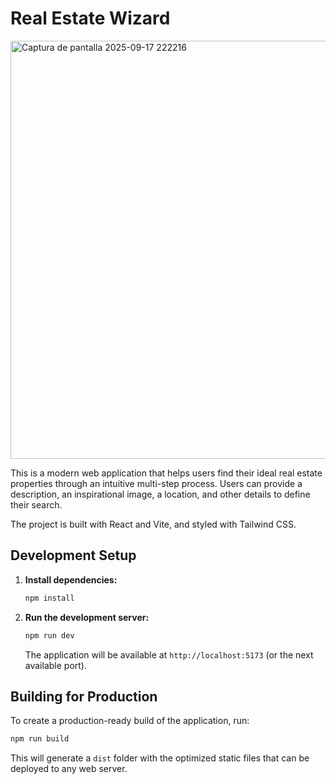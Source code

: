 # Real Estate Wizard

<img width="1356" height="669" alt="Captura de pantalla 2025-09-17 222216" src="https://github.com/user-attachments/assets/742a99b1-9c09-4f3d-886b-bb7fb059c97f" />


This is a modern web application that helps users find their ideal real estate properties through an intuitive multi-step process. Users can provide a description, an inspirational image, a location, and other details to define their search.

The project is built with React and Vite, and styled with Tailwind CSS.

## Development Setup

1.  **Install dependencies:**
    ```bash
    npm install
    ```

2.  **Run the development server:**
    ```bash
    npm run dev
    ```
    The application will be available at `http://localhost:5173` (or the next available port).

## Building for Production

To create a production-ready build of the application, run:

```bash
npm run build
```

This will generate a `dist` folder with the optimized static files that can be deployed to any web server.
